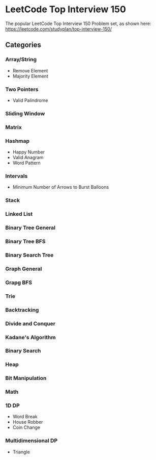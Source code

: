 # LeetCode Top Interview 150

The popular LeetCode Top Interview 150 Problem set, as shown here: https://leetcode.com/studyplan/top-interview-150/

## Categories

### Array/String
* Remove Element
* Majority Element

### Two Pointers
* Valid Palindrome

### Sliding Window

### Matrix

### Hashmap
* Happy Number
* Valid Anagram
* Word Pattern

### Intervals
* Minimum Number of Arrows to Burst Balloons

### Stack

### Linked List

### Binary Tree General

### Binary Tree BFS

### Binary Search Tree

### Graph General

### Grapg BFS 

### Trie

### Backtracking

### Divide and Conquer

### Kadane's Algorithm

### Binary Search

### Heap

### Bit Manipulation

### Math

### 1D DP
* Word Break
* House Robber
* Coin Change

### Multidimensional DP
* Triangle

###
